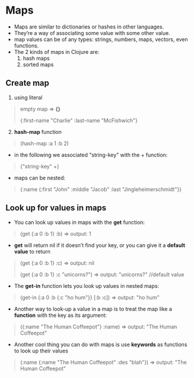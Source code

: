 # Maps

- Maps are similar to dictionaries or hashes in other languages.
- They’re a way of associating some value with some other value.
- map values can be of any types: strings, numbers, maps, vectors, even functions.
- The 2 kinds of maps in Clojure are:
    1. hash maps
    2. sorted maps

## Create map
1. using literal
> empty map => **{}**
>
>{:first-name "Charlie" :last-name "McFishwich"}

2. **hash-map** function 
>(hash-map :a 1 :b 2)

- in the following we associated "string-key" with the + function:
>{"string-key" +}
>
- maps can be nested:
>{:name {:first "John" :middle "Jacob" :last "Jingleheimerschmidt"}}


## Look up for values in maps
- You can look up values in maps with the **get** function:
> (get {:a 0 :b 1} :b)      =>  output: 1
- **get** will return nil if it doesn’t find your key, or you can give it a **default value** to return
> (get {:a 0 :b 1} :c)      => output: nil
> 
> (get {:a 0 :b 1} :c "unicorns?")      => output: "unicorns?" //default value


- The **get-in** function lets you look up values in nested maps:
> (get-in {:a 0 :b {:c "ho hum"}} [:b :c])      => output: "ho hum"

- Another way to look-up a value in a map is to treat the map like a **function** with the key as its argument:
> ({:name "The Human Coffeepot"} :name)     => output: "The Human Coffeepot"
- Another cool thing you can do with maps is use **keywords** as functions to look up their values
> (:name {:name "The Human Coffeepot" :des "blah"})     => output: "The Human Coffeepot"

